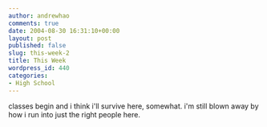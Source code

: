 ```yaml
---
author: andrewhao
comments: true
date: 2004-08-30 16:31:10+00:00
layout: post
published: false
slug: this-week-2
title: This Week
wordpress_id: 440
categories:
- High School
---
```


classes begin and i think i'll survive here, somewhat. i'm still blown away by how i run into just the right people here.
